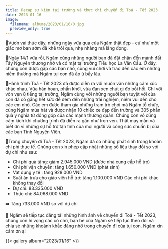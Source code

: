 ```yaml
---
title: Recap sự kiện tại trường và thực chi chuyến đi Toả - Tết 2023
date: 2023-01-16
image:
  filename: albums/2023/01/16/0.jpg
  preview_only: true
---
```

🌻Vươn vai thức dậy, những ngày vừa qua của Ngăm thật đẹp - cứ như một giấc mơ ban sớm đã khẽ trôi qua, nhẹ nhàng mà lắng đọng.

🌻Ngày 14/1 vừa rồi, Ngăm cùng những người bạn đã đặt chân đến mảnh đất Tây Nguyên thương nhớ và có mặt tại trường Tiểu học La Văn Cầu. Ở đây, chúng con được gặp các bạn nhỏ, cùng vui chơi và trao đến các em những niềm thương mà Ngăm tụi con đã ấp ủ bấy lâu.

🌻Hành trình Toả - Tết 2023 đã được diễn ra với muôn vàn những cảm xúc khác nhau. Vừa hân hoan, phấn khởi, vừa đan xen chút gì đó bồi hồi. Chỉ với vỏn vẹn 8 tiếng tại trường, Ngăm cùng với những người bạn tuyệt vời của con đã cố gắng hết sức để đem đến những trải nghiệm, niềm vui đến cho các em nhỏ. Các em được tham gia những trạm trò chơi mà Ngăm tổ chức, cùng Ngăm múa hát và được nhận 10 chiếc xe đạp đến trường và 305 phần quà ý nghĩa từ đóng góp của các mạnh thường quân. Chúng con vô cùng cảm kích khi chương trình đã diễn ra gần như trọn vẹn. Thật may mắn và biết ơn vì những sự hỗ trợ tận tình của mọi người và công sức chuẩn bị của các bạn Tình Nguyện Viên.

🌻Trong chuyến đi Toả - Tết 2023, Ngăm đã có những phát sinh trong khoản chi phí thực tế. Chúng con xin phép cập nhật những số liệu thay đổi so với dự chi như sau:
- Chi phí quà tặng: giảm 2.945.000 VND (được nhà cung cấp hỗ trợ)
- Chi phí vận chuyển: tăng 1.650.000 VND (phát sinh)
- Vật dụng y tế : tăng 928.000 VND
- Suất ăn trưa cho giáo viên hỗ trợ: tăng 1.100.000 VND
  Các chi phí khác không thay đổi
- Dự chi: 83.335.000 VND
- Thực chi: 84.068.000 VND

➡️ Tăng 733.000 VND so với dự chi

🌻 Ngăm sẽ tiếp tục đăng tải những hình ảnh về chuyến đi Toả - Tết 2023, chúng con hi vọng các cô chú, bạn bè của Ngăm sẽ tiếp tục theo dõi và chia sẻ những khoảnh khắc đáng nhớ trong chuyến đi của tụi con. Ngăm xin cám ơn ạ!

{{< gallery album="2023/01/16" >}}
